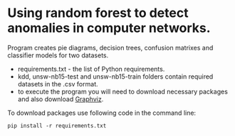 # Using random forest to detect anomalies in computer networks.
Program creates pie diagrams, decision trees, confusion matrixes and classifier models for two datasets.
- requirements.txt - the list of Python requirements.
- kdd, unsw-nb15-test and unsw-nb15-train folders contain required datasets in the .csv format.
- to execute the program you will need to download necessary packages and also download [Graphviz](https://forum.graphviz.org/t/new-simplified-installation-procedure-on-windows/224).

To download packages use following code in the command line:
```
pip install -r requirements.txt
```
